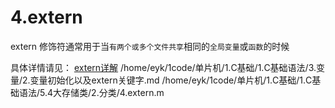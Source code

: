 # 4.extern 
extern 修饰符通常用于当`有两个或多个文件共享`相同的`全局变量`或`函数`的时候

具体详情请见：
[extern详解](../../3.变量/2.变量初始化以及extern关键字.md)
/home/eyk/1code/单片机/1.C基础/1.C基础语法/3.变量/2.变量初始化以及extern关键字.md
/home/eyk/1code/单片机/1.C基础/1.C基础语法/5.4大存储类/2.分类/4.extern.m